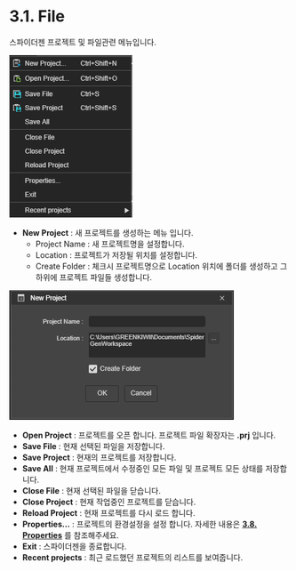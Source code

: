 # 3.1. File

스파이더젠 프로젝트 및 파일관련 메뉴입니다.

![](../.gitbook/assets/menu_file.png)

* **New Project** :  새 프로젝트를 생성하는 메뉴 입니다.
  * Project Name : 새 프로젝트명을 설정합니다.
  * Location :  프로젝트가 저장될 위치를 설정합니다.
  * Create Folder : 체크시 프로젝트명으로 Location 위치에 폴더를 생성하고 그 하위에 프로젝트 파일들 생성합니다.

![](../.gitbook/assets/new_project.png)

* **Open Project** : 프로젝트를 오픈 합니다. 프로젝트 파일 확장자는 **.prj** 입니다.
* **Save File** : 현재 선택된 파일을 저장합니다.
* **Save Project** : 현재의 프로젝트를 저장합니다.
* **Save All** : 현재 프로젝트에서 수정중인 모든 파일 및 프로젝트 모든 상태를 저장합니다.
* **Close File** : 현재 선택된 파일을 닫습니다.
* **Close Project** : 현재 작업중인 프로젝트를 닫습니다.
* **Reload Project** : 현재 프로젝트를 다시 로드 합니다.
* **Properties...** : 프로젝트의 환경설정을 설정 합니다. 자세한 내용은 [**3.8. Properties**](https://github.com/asoosoft/spidergen-guidebook/tree/eeac9656bff5b368e79bf9dad544cae218642e17/3.8.%20Properties) 를 참조해주세요.
* **Exit** : 스파이더젠을 종료합니다.
* **Recent projects** : 최근 로드했던 프로젝트의 리스트를 보여줍니다.

